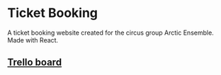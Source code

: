 # Ticket Booking

A ticket booking website created for the circus group Arctic Ensemble. Made with React.

## [Trello board](https://trello.com/b/hmJE9Cqb/ticket-booking-system)